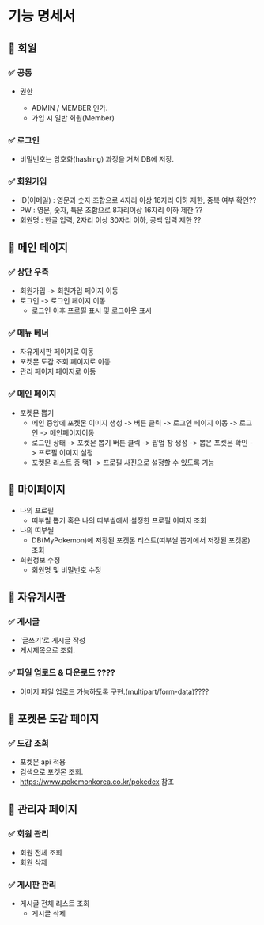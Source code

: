 # 기능 명세서

## 🎇 회원

### ✅ 공통

- 권한

    - ADMIN / MEMBER 인가.
    - 가입 시 일반 회원(Member)

### ✅ 로그인

- 비밀번호는 암호화(hashing) 과정을 거쳐 DB에 저장.

### ✅ 회원가입

- ID(이메일) : 영문과 숫자 조합으로 4자리 이상 16자리 이하 제한, 중복 여부 확인??
- PW : 영문, 숫자, 특문 조합으로 8자리이상 16자리 이하 제한 ??
- 회원명 : 한글 입력, 2자리 이상 30자리 이하, 공백 입력 제한 ??

## 🎇 메인 페이지

### ✅ 상단 우측
- 회원가입 -> 회원가입 페이지 이동
- 로그인 -> 로그인 페이지 이동
    - 로그인 이후 프로필 표시 및 로그아웃 표시

### ✅ 메뉴 베너

- 자유게시판 페이지로 이동
- 포켓몬 도감 조회 페이지로 이동
- 관리 페이지 페이지로 이동

### ✅ 메인 페이지

- 포켓몬 뽑기
    - 메인 중앙에 포켓몬 이미지 생성 -> 버튼 클릭 -> 로그인 페이지 이동 -> 로그인 -> 메인페이지이동
    - 로그인 상태 -> 포켓몬 뽑기 버튼 클릭 -> 팝업 창 생성 -> 뽑은 포켓몬 확인 -> 프로필 이미지 설정
    - 포켓몬 리스트 중 택1 -> 프로필 사진으로 설정할 수 있도록 기능

## 🎇 마이페이지
- 나의 프로필
    - 띠부씰 뽑기 혹은 나의 띠부씰에서 설정한 프로필 이미지 조회
- 나의 띠부씰
    - DB(MyPokemon)에 저장된 포켓몬 리스트(띠부씰 뽑기에서 저장된 포켓몬) 조회
- 회원정보 수정
    - 회원명 및 비밀번호 수정

## 🎇 자유게시판

### ✅ 게시글

- '글쓰기'로 게시글 작성
- 게시제목으로 조회.

### ✅ 파일 업로드 & 다운로드 ????

- 이미지 파일 업로드 가능하도록 구현.(multipart/form-data)????

## 🎇 포켓몬 도감 페이지

### ✅ 도감 조회

- 포켓몬 api 적용
- 검색으로 포켓몬 조회.
- https://www.pokemonkorea.co.kr/pokedex 참조

## 🎇 관리자 페이지

### ✅ 회원 관리

- 회원 전체 조회
- 회원 삭제

### ✅ 게시판 관리

- 게시글 전체 리스트 조회
    - 게시글 삭제
